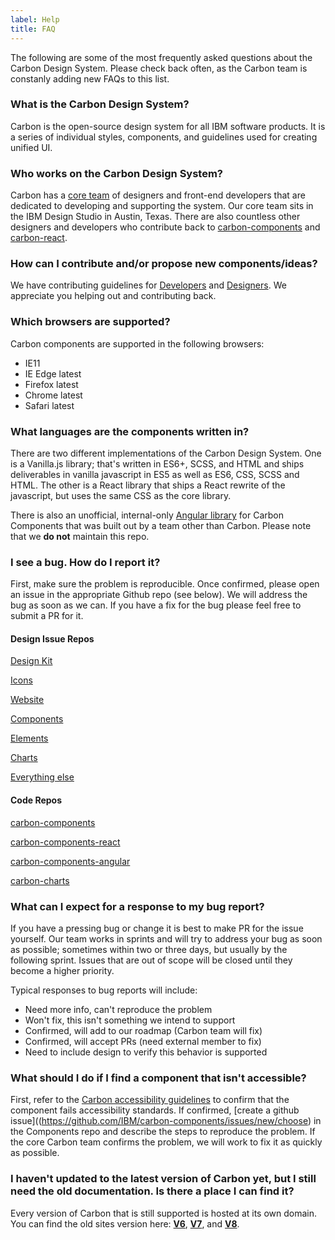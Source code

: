 ```yaml
---
label: Help
title: FAQ
---
```


The following are some of the most frequently asked questions about the Carbon Design System. Please check back often, as the Carbon team is constanly adding new FAQs to this list. 

### What is the Carbon Design System?

Carbon is the open-source design system for all IBM software products. It is a series of individual styles, components, and guidelines used for creating unified UI.

### Who works on the Carbon Design System?

Carbon has a [core team](https://github.com/orgs/carbon-design-system/people) of designers and front-end developers that are dedicated to developing and supporting the system. Our core team sits in the IBM Design Studio in Austin, Texas. There are also countless other designers and developers who contribute back to [carbon-components](https://github.com/IBM/carbon-components#contributors) and [carbon-react](https://github.com/IBM/carbon-components-react#contributors).

### How can I contribute and/or propose new components/ideas?

We have contributing guidelines for [Developers](/contributing/developers) and [Designers](/contributing/designers). We appreciate you helping out and contributing back.

### Which browsers are supported?

Carbon components are supported in the following browsers:

- IE11
- IE Edge latest
- Firefox latest
- Chrome latest
- Safari latest

### What languages are the components written in?

There are two different implementations of the Carbon Design System. One is a Vanilla.js library; that's written in ES6+, SCSS, and HTML and ships deliverables in vanilla javascript in ES5 as well as ES6, CSS, SCSS and HTML. The other is a React library that ships a React rewrite of the javascript, but uses the same CSS as the core library.

There is also an unofficial, internal-only [Angular library](https://pages.github.ibm.com/adaniel/angular-carbon-components/) for Carbon Components that was built out by a team other than Carbon. Please note that we **do not** maintain this repo.

### I see a bug. How do I report it?

First, make sure the problem is reproducible. Once confirmed, please open an issue in the appropriate Github repo (see below). We will address the bug as soon as we can. If you have a fix for the bug please feel free to submit a PR for it.

#### Design Issue Repos

[Design Kit](https://github.com/IBM/carbon-design-kit/issues/new)

[Icons](https://github.com/IBM/carbon-icons/issues/new)

[Website](https://github.com/carbon-design-system/carbon-website/issues/new/choose)

[Components](https://github.com/IBM/carbon-components/issues/new/choose)

[Elements](https://github.com/IBM/carbon-elements/issues/new/choose)

[Charts](https://github.com/IBM/carbon-charts/issues/new)

[Everything else](https://github.com/carbon-design-system/issue-tracking/issues/new)

#### Code Repos

[carbon-components](https://github.com/IBM/carbon-components/issues/new/choose)

[carbon-components-react](https://github.com/IBM/carbon-components-react/issues/new/choose)

[carbon-components-angular](https://github.com/IBM/carbon-components-angular/issues/new)

[carbon-charts](https://github.com/IBM/carbon-charts/issues/new)


### What can I expect for a response to my bug report?

If you have a pressing bug or change it is best to make PR for the issue yourself. Our team works in sprints and will try to address your bug as soon as possible; sometimes within two or three days, but usually by the following sprint. Issues that are out of scope will be closed until they become a higher priority.

Typical responses to bug reports will include:

* Need more info, can't reproduce the problem
* Won't fix, this isn't something we intend to support
* Confirmed, will add to our roadmap (Carbon team will fix)
* Confirmed, will accept PRs (need external member to fix)
* Need to include design to verify this behavior is supported

### What should I do if I find a component that isn't accessible?

First, refer to the [Carbon accessibility guidelines](/guidelines/accessibility) to confirm that the component fails accessibility standards. If confirmed, [create a github issue]((https://github.com/IBM/carbon-components/issues/new/choose) in the Components repo and describe the steps to reproduce the problem. If the core Carbon team confirms the problem, we will work to fix it as quickly as possible.

### I haven't updated to the latest version of Carbon yet, but I still need the old documentation. Is there a place I can find it?

Every version of Carbon that is still supported is hosted at its own domain. You can find the old sites version here:
**[V6](http://v6.carbondesignsystem.com/)**, **[V7](http://v7.carbondesignsystem.com/)**, and **[V8](http://v8.carbondesignsystem.com/)**.


